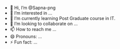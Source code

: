 - 👋 Hi, I’m @Sapna-png
- 👀 I’m interested in  ...
- 🌱 I’m currently learning Post Graduate course in IT.
- 💞️ I’m looking to collaborate on ...
- 📫 How to reach me ...
- 😄 Pronouns: ...
- ⚡ Fun fact: ...

<!---
Sapna-png/Sapna-png is a ✨ special ✨ repository because its `README.md` (this file) appears on your GitHub profile.
You can click the Preview link to take a look at your changes.
--->
